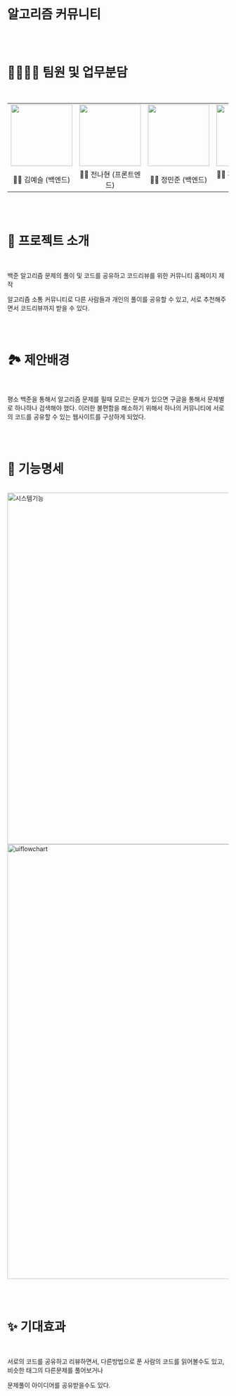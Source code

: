 #  알고리즘 커뮤니티

<br/><br/>

# 👨‍👨‍👦‍👦 팀원 및 업무분담

<br/>

<table>
  <tr>
    <td height="140px" align="center"> <a href="https://github.com/kys0411"><img src="https://avatars.githubusercontent.com/u/62236238?s=460&v=4" width="140px" /><br/></a></td>
    <td height="140px" align="center"> <a href="https://github.com/jeon-na"><img src="https://avatars.githubusercontent.com/u/102506190?s=460&v=4" width="140px" /><br/></a></td>
    <td height="140px" align="center"> <a href="https://github.com/BanApp"><img src="https://avatars.githubusercontent.com/u/93313445?s=460&v=4" width="140px" /><br/></a></td>
    <td height="140px" align="center"> <a href="https://github.com/ghdcksgml1"><img src="https://avatars.githubusercontent.com/u/79779676?s=460&v=4" width="140px" /><br/></a></td>
  </tr>
  <tr>
      <td align="center">👦🏻 김예슬 (백엔드)</td>
      <td align="center">👦🏻 전나현 (프론트엔드)</td>
      <td align="center">👦🏻 정민준 (백엔드)</td>
      <td align="center">👦🏻 홍찬희 (프론트엔드)</td>
  </tr>
</table>
<br/><br/>

# 🎥 프로젝트 소개

<br/>

백준 알고리즘 문제의 풀이 및 코드를 공유하고 코드리뷰를 위한 커뮤니티 홈페이지 제작

알고리즘 소통 커뮤니티로 다른 사람들과 개인의 풀이를 공유할 수 있고, 서로 추천해주면서 코드리뷰까지 받을 수 있다.



<br/><br/>

# 🏞 제안배경

<br/>

평소 백준을 통해서 알고리즘 문제를 필때 모르는 문제가 있으면 구글을 통해서 문제별로 하나하나 검색해야 했다.
이러한 불편함을 해소하기 위해서 하나의 커뮤니티에 서로의 코드를 공유할 수 있는 웹사이트를 구상하게 되었다.

<br/><br/>

# 📘 기능명세

<br/>

<img width="799" alt="시스템기능" src="https://user-images.githubusercontent.com/79779676/167619806-881db413-8c20-419d-b125-12b6614c6551.png">

<img width="988" alt="uiflowchart" src="https://user-images.githubusercontent.com/79779676/167619820-1b60630c-8874-4c2c-bd1e-1713cd0cf6bc.png">


<br/><br/>

# ✨ 기대효과

<br/>

서로의 코드를 공유하고 리뷰하면서, 다른방법으로 푼 사람의 코드를 읽어볼수도 있고, 비슷한 태그의 다른문제를 풀어보거나 

문제풀이 아이디어를 공유받을수도 있다.

<br/><br/>

